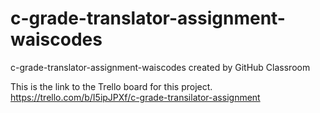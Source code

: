 # c-grade-translator-assignment-waiscodes

c-grade-translator-assignment-waiscodes created by GitHub Classroom

This is the link to the Trello board for this project.
https://trello.com/b/I5ipJPXf/c-grade-transilator-assignment
